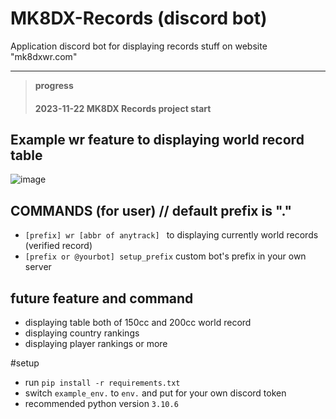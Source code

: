 # MK8DX-Records (discord bot)
Application discord bot for displaying records stuff on website "mk8dxwr.com"

---
>**progress**
>#### 2023-11-22 MK8DX Records project start

## Example wr feature to displaying world record table
![image](https://cdn.discordapp.com/attachments/1172493621732327495/1176825238420455444/image.png?ex=657046e9&is=655dd1e9&hm=5fd881919d4a21101a9fdab29aa7768b8ffc2b64af8e892d2f32a53084d7aafd&)


## COMMANDS (for user) // default prefix is "." 
* `[prefix] wr [abbr of anytrack] ` to displaying currently world records (verified record)
* `[prefix or @yourbot] setup_prefix` custom bot's prefix in your own server
  
## future feature and command
* displaying table both of 150cc and 200cc world record
* displaying country rankings
* displaying player rankings
or more

#setup
* run ```pip install -r requirements.txt```
* switch `example_env.` to `env.` and put for your own discord token
* recommended python version `3.10.6`




